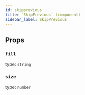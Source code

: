 ```yaml
---
id: skipprevious
title: `SkipPrevious` (component)
sidebar_label: SkipPrevious
---
```



Props
-----

### `fill`

type: `string`


### `size`

type: `number`

